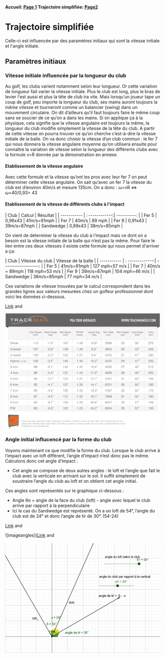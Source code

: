 #### Accueil: [Page 1](index.md)  Trajectoire simplifiée: [Page2](2.md)

# Trajectoire simplifiée
Celle-ci est influencée par des paramètres initiaux qui sont la vitesse initiale et l'angle initiale.

## Paramètres initiaux
### Vitesse initiale influencée par la longueur du club
Au golf, les clubs varient notamment selon leur longueur. Or cette variation de longueur fait varier la vitesse initiale. Plus le club est long, plus le bras de levier l'est aussi et plus la tête de club ira vite.
Mais lorsqu’un joueur tape un coup de golf, peu importe la longueur du club, ses mains auront toujours la même vitesse et tourneront comme un balancier (swing) dans un mouvement circulaire. On dit d’ailleurs qu’il faut toujours faire le même coup sans se soucier de ce qu’on a dans les mains. Si on applique ça à la physique, cela signifie que la vitesse angulaire est toujours la même, la longueur du club modifie simplement la vitesse de la tête du club. A partir de cette vitesse on pourra trouver ce qu’on cherche c’est-à-dire la vitesse initiale de la balle. On va donc choisir la vitesse d’un club commun : le fer 7 qui nous donnera la vitesse angulaire moyenne qu’on utilisera ensuite pour connaître la variation de vitesse selon la longueur des différents clubs avec la formule v=R donnée par la démonstration en annexe.

#### Etablissement de la vitesse angulaire
Avec cette formule et la vitesse qu’ont les pros avec leur fer 7 on peut déterminer cette vitesse angulaire. On sait qu’avec un fer 7 la vitesse du club est d’environ 40m/s et mesure 135cm. 
On a donc : ω=vR ⇔ ω=40/0,93= 43
#### Etablissement de la vitesse de différents clubs à l'impact 

| Club        | Calcul         | Résultat    |
| ----------- | : ------------:| ----------: |
| Fer 5       |  0,96x43       | 41m/s=91mph |
| Fer 7       | 40m/s          | 89 mph      |
| Fer 9       | 0,91x43        | 39m/s=87mph |
| Sandwedge   | 0,89x43        | 38m/s=85mph |

On vient de déterminer la vitesse du club à l’impact mais ce dont on a besoin est la vitesse initiale de la balle qui n’est pas la même. Pour faire le lien entre ces deux vitesses il existe cette formule qui nous permet d'arriver a ça:
         
| Club        | Vitesse du club | Vitesse de la balle |
| ----------- | : -------------:| ------------------: |
| Fer 5       | 41m/s=91mph     | 127 mph=57 m/s      |
| Fer 7       | 40m/s = 89mph   | 118 mph=53 m/s      |
| Fer 9       | 39m/s=87mph     | 104 mph=46 m/s      |
| Sandwedge   | 38m/s=85mph     | 77 mph=34 m/s       |

Ces variations de vitesse trouvées par le calcul correspondent dans les grandes lignes aux valeurs mesurées chez un golfeur professionnel dont voici les données ci-dessous.

[Link](url) and 

![statistiauespro](pgatourstats.png)

### Angle initial influcencé par la forme du club

Voyons maintenant ce que modifie la forme du club. Lorsque le club arrive à l’impact avec un loft différent, l’angle d’impact n’est donc pas le même. Calculons donc cet angle d’impact : 
- Cet angle se compose de deux autres angles : le loft et l’angle que fait le club avec la verticale en arrivant sur le sol. Il suffit simplement de soustraire l’angle du club au loft et on obtient cet angle initial. 

Ces angles sont représentés sur le graphique ci-dessous :
- Angle θo = angle de la face du club (loft) - angle avec lequel le club arrive par rapport à la perpendiculaire
- Ici le cas du Sandwedge est représenté. On a un loft de 54°, l’angle du club est de 24° et donc l’angle de tir de 30°. (54-24)

[Link](url) and 

![imageangles]([Link](url) and 

![statistiauespro](https://github.com/Massroro/Massroro.github.io/blob/master/2019-06-05%2015_17_28-TM%202%C3%A8me%C3%A9val%20-%20Word.png)

